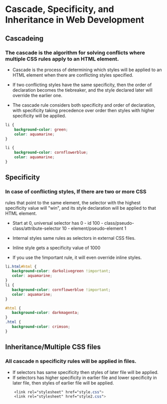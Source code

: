 # Cascade, Specificity, and Inheritance in Web Development
## Cascadeing
### The cascade is the algorithm for solving conflicts where multiple CSS rules apply to an HTML element.

 - Cascade is the process of determining which styles will be applied to
an HTML element when there are conflicting styles specified.

 - If two conflicting styles have the same specificity, then the order
of declaration becomes the tiebreaker, and the style declared later will
override the earlier one.

 - The cascade rule considers both specificity and order of declaration,
with specificity taking precedence over order then styles with higher
specificity will be applied.

```css
li {
    background-color: green;
    color: aquamarine;
}

li {
    background-color: cornflowerblue;
    color: aquamarine;
}
```
## Specificity

### In case of conflicting styles, If there are two or more CSS
rules that point to the same element, the selector with the highest specificity value will \"win\", and its style declaration will be applied to that HTML element.

 - Start at 0, universal selector has 0  - id 100  -
class/pseudo-class/attribute-selector 10  - element/pseudo-element 1

 - Internal styles same rules as selectors in external CSS files.

 - Inline style gets a specificity value of 1000

 - If you use the !important rule, it will even override inline styles.

 ```css
 li.html#html {
    background-color: darkolivegreen !important;
    color: aquamarine;
}
li {
    background-color: cornflowerblue !important;
    color: aquamarine;
}

#html {
    background-color: darkmagenta;
}
.html {
    background-color: crimson;
}
 ```
## Inheritance/Multiple CSS files
### All cascade n specificity rules will be applied in files.  
- If selectors has same specificity then styles of later file
will be applied.  
- If selectors has higher specificity in earlier file
and lower specificity in later file, then styles of earlier file will be applied.

```css
    <link rel="stylesheet" href="style.css">
    <link rel="stylesheet" href="style2.css">
```
